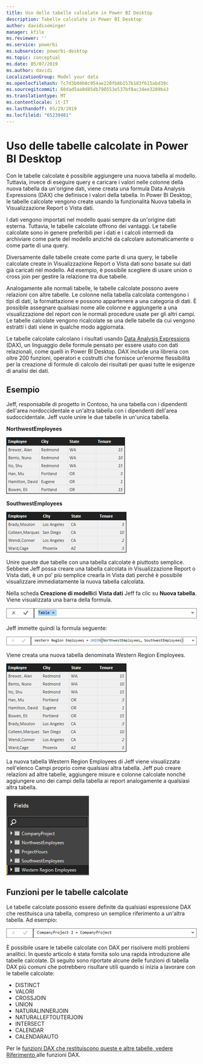 ```yaml
---
title: Uso delle tabelle calcolate in Power BI Desktop
description: Tabelle calcolate in Power BI Desktop
author: davidiseminger
manager: kfile
ms.reviewer: ''
ms.service: powerbi
ms.subservice: powerbi-desktop
ms.topic: conceptual
ms.date: 05/07/2019
ms.author: davidi
LocalizationGroup: Model your data
ms.openlocfilehash: 7c7d3b04b8c954ae220fb8b157b183f615abd39c
ms.sourcegitcommit: 60dad5aa0d85db790553e537bf8ac34ee3289ba3
ms.translationtype: MT
ms.contentlocale: it-IT
ms.lasthandoff: 05/29/2019
ms.locfileid: "65239481"
---
```

# <a name="using-calculated-tables-in-power-bi-desktop"></a>Uso delle tabelle calcolate in Power BI Desktop
Con le tabelle calcolate è possibile aggiungere una nuova tabella al modello. Tuttavia, invece di eseguire query e caricare i valori nelle colonne della nuova tabella da un'origine dati, viene creata una formula Data Analysis Expressions (DAX) che definisce i valori della tabella. In Power BI Desktop, le tabelle calcolate vengono create usando la funzionalità Nuova tabella in Visualizzazione Report o Vista dati.

I dati vengono importati nel modello quasi sempre da un'origine dati esterna. Tuttavia, le tabelle calcolate offrono dei vantaggi. Le tabelle calcolate sono in genere preferibili per i dati e i calcoli intermedi da archiviare come parte del modello anziché da calcolare automaticamente o come parte di una query.

Diversamente dalle tabelle create come parte di una query, le tabelle calcolate create in Visualizzazione Report o Vista dati sono basate sui dati già caricati nel modello. Ad esempio, è possibile scegliere di usare union o cross join per gestire la relazione tra due tabelle.

Analogamente alle normali tabelle, le tabelle calcolate possono avere relazioni con altre tabelle. Le colonne nella tabella calcolata contengono i tipi di dati, la formattazione e possono appartenere a una categoria di dati. È possibile assegnare qualsiasi nome alle colonne e aggiungerle a una visualizzazione del report con le normali procedure usate per gli altri campi. Le tabelle calcolate vengono ricalcolate se una delle tabelle da cui vengono estratti i dati viene in qualche modo aggiornata.

Le tabelle calcolate calcolano i risultati usando [Data Analysis Expressions](https://msdn.microsoft.com/library/gg413422.aspx) (DAX), un linguaggio delle formule pensato per essere usato con dati relazionali, come quelli in Power BI Desktop. DAX include una libreria con oltre 200 funzioni, operatori e costrutti che fornisce un'enorme flessibilità per la creazione di formule di calcolo dei risultati per quasi tutte le esigenze di analisi dei dati.

## <a name="lets-look-at-an-example"></a>Esempio
Jeff, responsabile di progetto in Contoso, ha una tabella con i dipendenti dell'area nordoccidentale e un'altra tabella con i dipendenti dell'area sudoccidentale. Jeff vuole unire le due tabelle in un'unica tabella.

**NorthwestEmployees**

 ![](media/desktop-calculated-tables/calctables_nwempl.png)

**SouthwestEmployees**

 ![](media/desktop-calculated-tables/calctables_swempl.png)

Unire queste due tabelle con una tabella calcolate è piuttosto semplice. Sebbene Jeff possa creare una tabella calcolata in Visualizzazione Report o Vista dati, è un po' più semplice crearla in Vista dati perché è possibile visualizzare immediatamente la nuova tabella calcolata.

Nella scheda **Creazione di modelli**di **Vista dati** Jeff fa clic su **Nuova tabella**. Viene visualizzata una barra della formula.

 ![](media/desktop-calculated-tables/calctables_formulabarempty.png)

Jeff immette quindi la formula seguente:

 ![](media/desktop-calculated-tables/calctables_formulabarformula.png)

Viene creata una nuova tabella denominata Western Region Employees.

 ![](media/desktop-calculated-tables/calctables_westregionempl.png)

La nuova tabella Western Region Employees di Jeff viene visualizzata nell'elenco Campi proprio come qualsiasi altra tabella. Jeff può creare relazioni ad altre tabelle, aggiungere misure e colonne calcolate nonché aggiungere uno dei campi della tabella ai report analogamente a qualsiasi altra tabella.

 ![](media/desktop-calculated-tables/calctables_fieldlist.png)

## <a name="functions-for-calculated-tables"></a>Funzioni per le tabelle calcolate
Le tabelle calcolate possono essere definite da qualsiasi espressione DAX che restituisca una tabella, compreso un semplice riferimento a un'altra tabella. Ad esempio:

 ![](media/desktop-calculated-tables/calctables_formulabarsimpleformula.png)

È possibile usare le tabelle calcolate con DAX per risolvere molti problemi analitici. In questo articolo è stata fornita solo una rapida introduzione alle tabelle calcolate. Di seguito sono riportate alcune delle funzioni di tabella DAX più comuni che potrebbero risultare utili quando si inizia a lavorare con le tabelle calcolate:

* DISTINCT
* VALORI
* CROSSJOIN
* UNION
* NATURALINNERJOIN
* NATURALLEFTOUTERJOIN
* INTERSECT
* CALENDAR
* CALENDARAUTO

Per le [funzioni DAX che restituiscono queste e altre tabelle, vedere Riferimento ](https://msdn.microsoft.com/ee634396.aspx)alle funzioni DAX.

